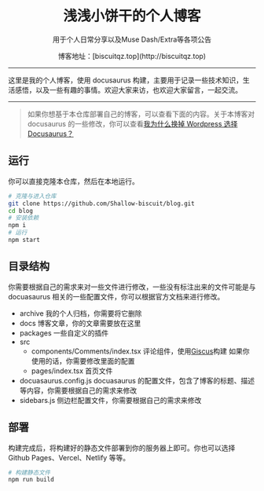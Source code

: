 <h1 align="center"> 浅浅小饼干的个人博客 </h1>
<p align="center">用于个人日常分享以及Muse Dash/Extra等各项公告</p>
<p align="center">博客地址：[biscuitqz.top](http://biscuitqz.top)</p>

---

这里是我的个人博客，使用 docusaurus 构建，主要用于记录一些技术知识，生活感悟，以及一些有趣的事情。欢迎大家来访，也欢迎大家留言，一起交流。

---

> 如果你想基于本仓库部署自己的博客，可以查看下面的内容。关于本博客对 docusaurus 的一些修改，你可以查看[我为什么换掉 Wordpress 选择 Docusaurus？](https://github.com/CodFrm/blog/blob/main/docs/note/%E4%B8%BA%E4%BB%80%E4%B9%88%E6%8D%A2%E6%8E%89Wordpress.md)

## 运行

你可以直接克隆本仓库，然后在本地运行。

```bash
# 克隆与进入仓库
git clone https://github.com/Shallow-biscuit/blog.git
cd blog
# 安装依赖
npm i
# 运行
npm start
```

## 目录结构

你需要根据自己的需求来对一些文件进行修改，一些没有标注出来的文件可能是与 docuasaurus 相关的一些配置文件，你可以根据官方文档来进行修改。

- archive 我的个人归档，你需要将它删除
- docs 博客文章，你的文章需要放在这里
- packages 一些自定义的插件
- src
  - components/Comments/index.tsx 评论组件，使用[Giscus](https://giscus.app/zh-CN)构建 如果你使用的话，你需要修改里面的配置
  - pages/index.tsx 首页文件
- docuasaurus.config.js docuasaurus 的配置文件，包含了博客的标题、描述等内容，你需要根据自己的需求来修改
- sidebars.js 侧边栏配置文件，你需要根据自己的需求来修改

## 部署

构建完成后，将构建好的静态文件部署到你的服务器上即可。你也可以选择 Github Pages、Vercel、Netlify 等等。

```bash
# 构建静态文件
npm run build
```
